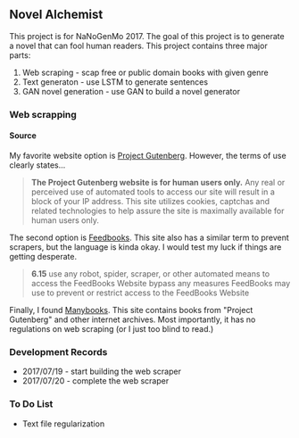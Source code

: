 ## Novel Alchemist

This project is for NaNoGenMo 2017.
The goal of this project is to generate a novel that can fool human readers.
This project contains three major parts:

1. Web scraping - scap free or public domain books with given genre
2. Text generaton - use LSTM to generate sentences
3. GAN novel generation - use GAN to build a novel generator

### Web scrapping

#### Source
My favorite website option is [Project Gutenberg](http://www.gutenberg.org/).
However, the terms of use clearly states...
> **The Project Gutenberg website is for human users only.** Any real or perceived use of automated tools to access our site will result in a block of your IP address. This site utilizes cookies, captchas and related technologies to help assure the site is maximally available for human users only.

The second option is [Feedbooks](http://www.feedbooks.com/publicdomain).
This site also has a similar term to prevent scrapers, but the language is kinda okay.
I would test my luck if things are getting desperate.
> **6.15** use any robot, spider, scraper, or other automated means to access the FeedBooks Website bypass any measures FeedBooks may use to prevent or restrict access to the FeedBooks Website

Finally, I found [Manybooks](http://manybooks.net/).
This site contains books from "Project Gutenberg" and other internet archives.
Most importantly, it has no regulations on web scraping (or I just too blind to read.)

### Development Records
- 2017/07/19 - start building the web scraper
- 2017/07/20 - complete the web scraper

### To Do List
- Text file regularization

